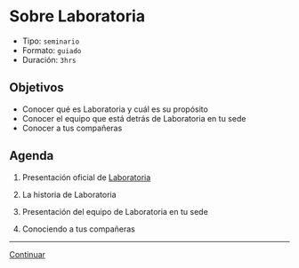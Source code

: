 # Sobre Laboratoria
- Tipo: `seminario`
- Formato: `guiado`
- Duración: `3hrs`

## Objetivos

- Conocer qué es Laboratoria y cuál es su propósito
- Conocer el equipo que está detrás de Laboratoria en tu sede
- Conocer a tus compañeras

## Agenda

 1. Presentación oficial de [Laboratoria]()

 2. La historia de Laboratoria

 3. Presentación del equipo de Laboratoria en tu sede

 4. Conociendo a tus compañeras

***

[Continuar](02-sprint-demo.md)
